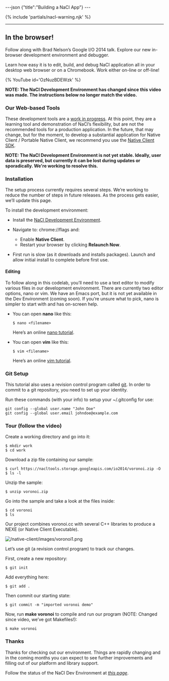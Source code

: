 ---json {"title":"Building a NaCl App"} ---

{% include 'partials/nacl-warning.njk' %}

------------------------------------------------------------------------

In the browser!
---------------

Follow along with Brad Nelson’s Google I/O 2014 talk. Explore our new in-browser development environment and debugger.

Learn how easy it is to edit, build, and debug NaCl application all in your desktop web browser or on a Chromebook. Work either on-line or off-line!

{% YouTube id='OzNuzBDEWzk' %}

**NOTE: The NaCl Development Environment has changed since this video was made. The instructions below no longer match the video.**

### Our Web-based Tools

These development tools are a <a href="/docs/native-client/nacldev/" class="reference external">work in progress</a>. At this point, they are a learning tool and demonstration of NaCl’s flexibility, but are not the recommended tools for a production application. In the future, that may change, but for the moment, to develop a substantial application for Native Client / Portable Native Client, we recommend you use the <a href="/docs/native-client/sdk/download" class="reference external">Native Client SDK</a>.

**NOTE: The NaCl Development Environment is not yet stable. Ideally, user data is preserved, but currently it can be lost during updates or sporadically. We're working to resolve this.**

### Installation

The setup process currently requires several steps. We’re working to reduce the number of steps in future releases. As the process gets easier, we’ll update this page.

To install the development environment:

-   Install the <a href="https://chrome.google.com/webstore/detail/nacl-development-environm/aljpgkjeipgnmdpikaajmnepbcfkglfa" class="reference external">NaCl Development Environment</a>.
-   Navigate to: chrome://flags and:

    -   Enable **Native Client**.
    -   Restart your browser by clicking **Relaunch Now**.

-   First run is slow (as it downloads and installs packages). Launch and allow initial install to complete before first use.

#### Editing

To follow along in this codelab, you’ll need to use a text editor to modify various files in our development environment. There are currently two editor options, nano or vim. We have an Emacs port, but it is not yet available in the Dev Environment (coming soon). If you’re unsure what to pick, nano is simpler to start with and has on-screen help.

-   You can open **nano** like this:

        $ nano <filename>

    Here’s an online <a href="http://mintaka.sdsu.edu/reu/nano.html" class="reference external">nano tutorial</a>.

-   You can open **vim** like this:

        $ vim <filename>

    Here’s an online <a href="http://www.openvim.com/tutorial.html" class="reference external">vim tutorial</a>.

### Git Setup

This tutorial also uses a revision control program called <a href="http://en.wikipedia.org/wiki/Git_(software)" class="reference external">git</a>. In order to commit to a git repository, you need to set up your identity.

Run these commands (with your info) to setup your ~/.gitconfig for use:

    git config --global user.name "John Doe"
    git config --global user.email johndoe@example.com

### Tour (follow the video)

Create a working directory and go into it:

    $ mkdir work
    $ cd work

Download a zip file containing our sample:

    $ curl https://nacltools.storage.googleapis.com/io2014/voronoi.zip -O
    $ ls -l

Unzip the sample:

    $ unzip voronoi.zip

Go into the sample and take a look at the files inside:

    $ cd voronoi
    $ ls

Our project combines voronoi.cc with several C++ libraries to produce a NEXE (or Native Client Executable).

![/native-client/images/voronoi1.png](/docs/native-client/images/voronoi1.png)

Let’s use git (a revision control program) to track our changes.

First, create a new repository:

    $ git init

Add everything here:

    $ git add .

Then commit our starting state:

    $ git commit -m "imported voronoi demo"

Now, run **make voronoi** to compile and run our program (NOTE: Changed since video, we’ve got Makefiles!):

    $ make voronoi

### Thanks

Thanks for checking out our environment. Things are rapidly changing and in the coming months you can expect to see further improvements and filling out of our platform and library support.

Follow the status of the NaCl Dev Environment at <a href="/docs/native-client/nacldev" class="reference internal"><em>this page</em></a>.
